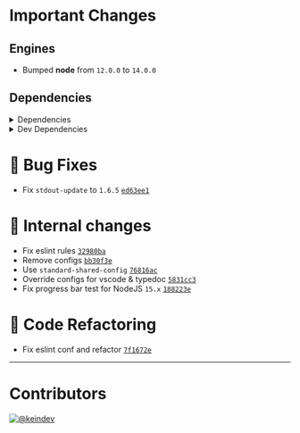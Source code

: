 # Important Changes

## Engines

- Bumped **node** from `12.0.0` to `14.0.0`

## Dependencies

<details>
<summary>Dependencies</summary>

- Changed **[stdout-update](https://www.npmjs.com/package/stdout-update/v/1.6.5)** from `^1.6.5` to `1.6.5`
- Bumped **[chalk](https://www.npmjs.com/package/chalk/v/4.1.1)** from `4.1.0` to `4.1.1`

</details>

<details>
<summary>Dev Dependencies</summary>

- Added **[@babel/plugin-transform-runtime](https://www.npmjs.com/package/@babel/plugin-transform-runtime/v/7.13.15)** with `^7.13.15`
- Added **[@babel/preset-env](https://www.npmjs.com/package/@babel/preset-env/v/7.14.0)** with `^7.14.0`
- Added **[@tagproject/ts-package-shared-config](https://www.npmjs.com/package/@tagproject/ts-package-shared-config/v/1.5.8)** with `^1.5.8`
- Added **[babel-jest](https://www.npmjs.com/package/babel-jest/v/26.6.3)** with `^26.6.3`
- Added **[eslint-plugin-node](https://www.npmjs.com/package/eslint-plugin-node/v/11.1.0)** with `^11.1.0`
- Added **[eslint-plugin-optimize-regex](https://www.npmjs.com/package/eslint-plugin-optimize-regex/v/1.2.0)** with `^1.2.0`
- Added **[eslint-plugin-promise](https://www.npmjs.com/package/eslint-plugin-promise/v/5.1.0)** with `^5.1.0`
- Bumped **[@types/jest](https://www.npmjs.com/package/@types/jest/v/26.0.23)** from `26.0.20` to `26.0.23`
- Bumped **[@types/node](https://www.npmjs.com/package/@types/node/v/15.0.1)** from `14.14.31` to `15.0.1`
- Bumped **[@typescript-eslint/eslint-plugin](https://www.npmjs.com/package/@typescript-eslint/eslint-plugin/v/4.22.0)** from `4.16.1` to `4.22.0`
- Bumped **[@typescript-eslint/parser](https://www.npmjs.com/package/@typescript-eslint/parser/v/4.22.0)** from `4.16.1` to `4.22.0`
- Bumped **[changelog-guru](https://www.npmjs.com/package/changelog-guru/v/2.3.1)** from `1.0.0` to `2.3.1`
- Bumped **[cspell](https://www.npmjs.com/package/cspell/v/5.3.12)** from `5.3.4` to `5.3.12`
- Bumped **[eslint](https://www.npmjs.com/package/eslint/v/7.25.0)** from `7.21.0` to `7.25.0`
- Bumped **[eslint-config-prettier](https://www.npmjs.com/package/eslint-config-prettier/v/8.3.0)** from `8.1.0` to `8.3.0`
- Bumped **[eslint-plugin-jest](https://www.npmjs.com/package/eslint-plugin-jest/v/24.3.6)** from `24.1.5` to `24.3.6`
- Bumped **[ghinfo](https://www.npmjs.com/package/ghinfo/v/1.0.8)** from `1.0.6` to `1.0.8`
- Bumped **[husky](https://www.npmjs.com/package/husky/v/6.0.0)** from `5.1.3` to `6.0.0`
- Bumped **[strip-ansi](https://www.npmjs.com/package/strip-ansi/v/7.0.0)** from `6.0.0` to `7.0.0`
- Bumped **[ts-jest](https://www.npmjs.com/package/ts-jest/v/26.5.5)** from `26.5.3` to `26.5.5`
- Bumped **[typedoc](https://www.npmjs.com/package/typedoc/v/0.20.36)** from `0.20.29` to `0.20.36`
- Bumped **[typedoc-plugin-markdown](https://www.npmjs.com/package/typedoc-plugin-markdown/v/3.7.2)** from `3.6.0` to `3.7.2`
- Bumped **[typescript](https://www.npmjs.com/package/typescript/v/4.2.4)** from `4.2.3` to `4.2.4`
- Removed **[eslint-config-airbnb-base](https://www.npmjs.com/package/eslint-config-airbnb-base/v/14.2.1)**, with `^14.2.1`

</details>

# :bug: Bug Fixes

- Fix `stdout-update` to `1.6.5` [`ed63ee1`](https://github.com/keindev/tasktree/commit/ed63ee1d3b93a3f151b09c11261227573bb0f48a)

# :memo: Internal changes

- Fix eslint rules [`32980ba`](https://github.com/keindev/tasktree/commit/32980ba99c89a36f79e67afee072d748a715c718)
- Remove configs [`bb30f3e`](https://github.com/keindev/tasktree/commit/bb30f3e272c2e73616aa0f0494bb47e5519b8b70)
- Use `standard-shared-config` [`76816ac`](https://github.com/keindev/tasktree/commit/76816ac3e003ff8ca7fb6b1b9c11388efcf25500)
- Override configs for vscode & typedoc [`5831cc3`](https://github.com/keindev/tasktree/commit/5831cc314b8dbd15770d1bde6c89323443a81af7)
- Fix progress bar test for NodeJS `15.x` [`188223e`](https://github.com/keindev/tasktree/commit/188223e5dc3dcaf181dcb69b8cb37920a342f092)

# :wrench: Code Refactoring

- Fix eslint conf and refactor [`7f1672e`](https://github.com/keindev/tasktree/commit/7f1672e129d4b7c5831d4ae58170492905d196d3)

---

# Contributors

[![@keindev](https://avatars.githubusercontent.com/u/4527292?v=4&s=40)](https://github.com/keindev)
